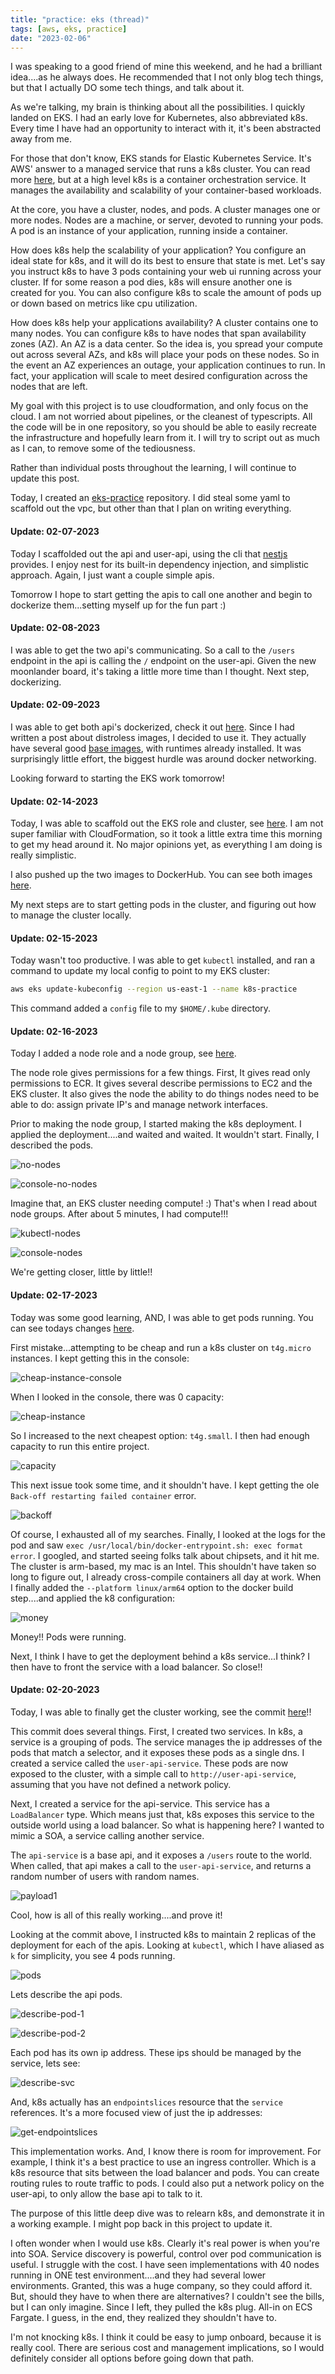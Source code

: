 ```yaml
---
title: "practice: eks (thread)"
tags: [aws, eks, practice]
date: "2023-02-06"
---
```


I was speaking to a good friend of mine this weekend, and he had a brilliant idea....as he always does. He recommended that I not only blog tech things, but that I actually DO some tech things, and talk about it.

As we're talking, my brain is thinking about all the possibilities. I quickly landed on EKS. I had an early love for Kubernetes, also abbreviated k8s. Every time I have had an opportunity to interact with it, it's been abstracted away from me.

For those that don't know, EKS stands for Elastic Kubernetes Service. It's AWS' answer to a managed service that runs a k8s cluster. You can read more [here](https://aws.amazon.com/eks), but at a high level k8s is a container orchestration service. It manages the availability and scalability of your container-based workloads.

At the core, you have a cluster, nodes, and pods. A cluster manages one or more nodes. Nodes are a machine, or server, devoted to running your pods. A pod is an instance of your application, running inside a container.

How does k8s help the scalability of your application? You configure an ideal state for k8s, and it will do its best to ensure that state is met. Let's say you instruct k8s to have 3 pods containing your web ui running across your cluster. If for some reason a pod dies, k8s will ensure another one is created for you. You can also configure k8s to scale the amount of pods up or down based on metrics like cpu utilization.

How does k8s help your applications availability? A cluster contains one to many nodes. You can configure k8s to have nodes that span availability zones (AZ). An AZ is a data center. So the idea is, you spread your compute out across several AZs, and k8s will place your pods on these nodes. So in the event an AZ experiences an outage, your application continues to run. In fact, your application will scale to meet desired configuration across the nodes that are left.

My goal with this project is to use cloudformation, and only focus on the cloud. I am not worried about pipelines, or the cleanest of typescripts. All the code will be in one repository, so you should be able to easily recreate the infrastructure and hopefully learn from it. I will try to script out as much as I can, to remove some of the tediousness.

Rather than individual posts throughout the learning, I will continue to update this post.

Today, I created an [eks-practice](https://github.com/jamespgrant3/eks-practice) repository. I did steal some yaml to scaffold out the vpc, but other than that I plan on writing everything.

#### Update: 02-07-2023

Today I scaffolded out the api and user-api, using the cli that [nestjs](https://nestjs.com) provides. I enjoy nest for its built-in dependency injection, and simplistic approach. Again, I just want a couple simple apis.

Tomorrow I hope to start getting the apis to call one another and begin to dockerize them...setting myself up for the fun part :)

#### Update: 02-08-2023

I was able to get the two api's communicating. So a call to the `/users` endpoint in the api is calling the `/` endpoint on the user-api. Given the new moonlander board, it's taking a little more time than I thought. Next step, dockerizing.

#### Update: 02-09-2023

I was able to get both api's dockerized, check it out [here](https://github.com/jamespgrant3/eks-practice/commit/d4c8ca5a6503ececa0109fd8c338a7804d8b1c1c). Since I had written a post about distroless images, I decided to use it. They actually have several good [base images](https://github.com/GoogleContainerTools/distroless#what-images-are-available), with runtimes already installed. It was surprisingly little effort, the biggest hurdle was around docker networking.

Looking forward to starting the EKS work tomorrow!

#### Update: 02-14-2023

Today, I was able to scaffold out the EKS role and cluster, see [here](https://github.com/jamespgrant3/eks-practice/commit/d86f2908a7627c8d9753f5675460657c78709b7e). I am not super familiar with CloudFormation, so it took a little extra time this morning to get my head around it. No major opinions yet, as everything I am doing is really simplistic.

I also pushed up the two images to DockerHub. You can see both images [here](https://hub.docker.com/search?q=jamespgrant3).

My next steps are to start getting pods in the cluster, and figuring out how to manage the cluster locally.

#### Update: 02-15-2023

Today wasn't too productive. I was able to get `kubectl` installed, and ran a command to update my local config to point to my EKS cluster:

```sh
aws eks update-kubeconfig --region us-east-1 --name k8s-practice
```

This command added a `config` file to my `$HOME/.kube` directory.

#### Update: 02-16-2023

Today I added a node role and a node group, see [here](https://github.com/jamespgrant3/eks-practice/commit/77a297fe375bdd6c94b246d89d91fe6efb8c2f0).

The node role gives permissions for a few things. First, It gives read only permissions to ECR. It gives several describe permissions to EC2 and the EKS cluster. It also gives the node the ability to do things nodes need to be able to do: assign private IP's and manage network interfaces.

Prior to making the node group, I started making the k8s deployment. I applied the deployment....and waited and waited. It wouldn't start. Finally, I described the pods.

![no-nodes](/images/eks/no-nodes.png)

![console-no-nodes](/images/eks/console-no-nodes.png)

Imagine that, an EKS cluster needing compute! :) That's when I read about node groups. After about 5 minutes, I had compute!!!

![kubectl-nodes](/images/eks/kubectl-nodes.png)

![console-nodes](/images/eks/console-nodes.png)

We're getting closer, little by little!!

#### Update: 02-17-2023

Today was some good learning, AND, I was able to get pods running. You can see todays changes [here](https://github.com/jamespgrant3/eks-practice/commit/1b717d87cd70ff417012954fd5aa2bb066264f5e).

First mistake...attempting to be cheap and run a k8s cluster on `t4g.micro` instances. I kept getting this in the console:

![cheap-instance-console](/images/eks/cheap-instance-console.png)

When I looked in the console, there was 0 capacity:

![cheap-instance](/images/eks/cheap-instance.png)

So I increased to the next cheapest option: `t4g.small`. I then had enough capacity to run this entire project.

![capacity](/images/eks/capacity.png)

This next issue took some time, and it shouldn't have. I kept getting the ole `Back-off restarting failed container` error.

![backoff](/images/eks/backoff.png)

Of course, I exhausted all of my searches. Finally, I looked at the logs for the pod and saw `exec /usr/local/bin/docker-entrypoint.sh: exec format error`. I googled, and started seeing folks talk about chipsets, and it hit me. The cluster is arm-based, my mac is an Intel. This shouldn't have taken so long to figure out, I already cross-compile containers all day at work. When I finally added the `--platform linux/arm64` option to the docker build step....and applied the k8 configuration:

![money](/images/eks/money.png)

Money!! Pods were running.

Next, I think I have to get the deployment behind a k8s service...I think? I then have to front the service with a load balancer. So close!!

#### Update: 02-20-2023

Today, I was able to finally get the cluster working, see the commit [here](https://github.com/jamespgrant3/eks-practice/commit/a2b54cd3c5c6dce2d37be2bd1be566464e0aed4f)!!

This commit does several things. First, I created two services. In k8s, a service is a grouping of pods. The service manages the ip addresses of the pods that match a selector, and it exposes these pods as a single dns. I created a service called the `user-api-service`. These pods are now exposed to the cluster, with a simple call to `http://user-api-service`, assuming that you have not defined a network policy.

Next, I created a service for the api-service. This service has a `LoadBalancer` type. Which means just that, k8s exposes this service to the outside world using a load balancer. So what is happening here? I wanted to mimic a SOA, a service calling another service.

The `api-service` is a base api, and it exposes a `/users` route to the world. When called, that api makes a call to the `user-api-service`, and returns a random number of users with random names.

![payload1](/images/eks/payload.png)

Cool, how is all of this really working....and prove it!

Looking at the commit above, I instructed k8s to maintain 2 replicas of the deployment for each of the apis. Looking at `kubectl`, which I have aliased as `k` for simplicity, you see 4 pods running.

![pods](/images/eks/pods.png)

Lets describe the api pods.

![describe-pod-1](/images/eks/describe-pod-1.png)

![describe-pod-2](/images/eks/describe-pod-2.png)

Each pod has its own ip address. These ips should be managed by the service, lets see:

![describe-svc](/images/eks/describe-svc.png)

And, k8s actually has an `endpointslices` resource that the `service` references. It's a more focused view of just the ip addresses:

![get-endpointslices](/images/eks/get-endpointslices.png)

This implementation works. And, I know there is room for improvement. For example, I think it's a best practice to use an ingress controller. Which is a k8s resource that sits between the load balancer and pods. You can create routing rules to route traffic to pods. I could also put a network policy on the user-api, to only allow the base api to talk to it.

The purpose of this little deep dive was to relearn k8s, and demonstrate it in a working example. I might pop back in this project to update it.

I often wonder when I would use k8s. Clearly it's real power is when you're into SOA. Service discovery is powerful, control over pod communication is useful. I struggle with the cost. I have seen implementations with 40 nodes running in ONE test environment....and they had several lower environments. Granted, this was a huge company, so they could afford it. But, should they have to when there are alternatives? I couldn't see the bills, but I can only imagine. Since I left, they pulled the k8s plug. All-in on ECS Fargate. I guess, in the end, they realized they shouldn't have to.

I'm not knocking k8s. I think it could be easy to jump onboard, because it is really cool. There are serious cost and management implications, so I would definitely consider all options before going down that path.
